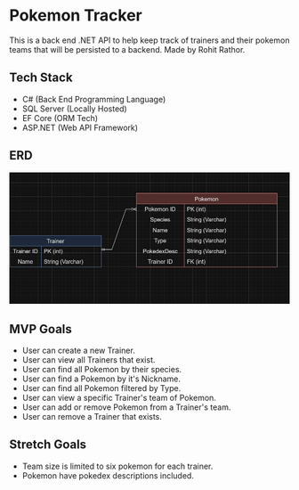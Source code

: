 
# Pokemon Tracker
This is a back end .NET API to help keep track of trainers and their pokemon teams that will be persisted to a backend. Made by Rohit Rathor.

## Tech Stack

- C# (Back End Programming Language)
- SQL Server (Locally Hosted)
- EF Core (ORM Tech)
- ASP.NET (Web API Framework)

## ERD
![ERD](image.png)

## MVP Goals

- User can create a new Trainer.
- User can view all Trainers that exist.
- User can find all Pokemon by their species.
- User can find a Pokemon by it's Nickname.
- User can find all Pokemon filtered by Type.
- User can view a specific Trainer's team of Pokemon.
- User can add or remove Pokemon from a Trainer's team.
- User can remove a Trainer that exists.

## Stretch Goals

- Team size is limited to six pokemon for each trainer.
- Pokemon have pokedex descriptions included.
